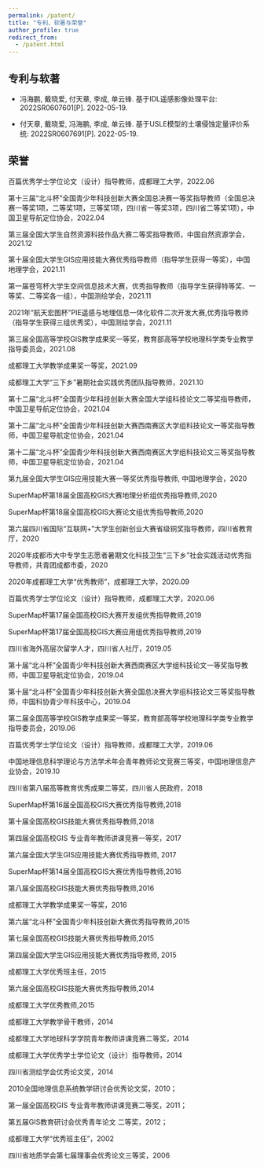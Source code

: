 ```yaml
---
permalink: /patent/
title: "专利、软著与荣誉"
author_profile: true
redirect_from: 
  - /patent.html
---
```


## 专利与软著

- 冯海鹏, 戴晓爱, 付天章, 李成, 单云锋. 基于IDL遥感影像处理平台: 2022SR0607601[P]. 2022-05-19.

- 付天章, 戴晓爱, 冯海鹏, 李成, 单云锋. 基于USLE模型的土壤侵蚀定量评价系统: 2022SR0607691[P]. 2022-05-19.

## 荣誉

百篇优秀学士学位论文（设计）指导教师，成都理工大学，2022.06

第十三届“北斗杯”全国青少年科技创新大赛全国总决赛一等奖指导教师（全国总决赛一等奖1项，二等奖1项，三等奖1项，四川省一等奖3项，四川省二等奖1项），中国卫星导航定位协会，2022.04

第三届全国大学生自然资源科技作品大赛二等奖指导教师，中国自然资源学会，2021.12

第十届全国大学生GIS应用技能大赛优秀指导教师（指导学生获得一等奖），中国地理学会，2021.11

第一届苍穹杯大学生空间信息技术大赛，优秀指导教师（指导学生获得特等奖、一等奖、二等奖各一组），中国测绘学会，2021.11

2021年“航天宏图杯”PIE遥感与地理信息一体化软件二次开发大赛,优秀指导教师（指导学生获得三组优秀奖），中国测绘学会，2021.11

第三届全国高等学校GIS教学成果奖一等奖，教育部高等学校地理科学类专业教学指导委员会，2021.08

成都理工大学教学成果奖一等奖，2021.09

成都理工大学“三下乡”暑期社会实践优秀团队指导教师，2021.10

第十二届“北斗杯”全国青少年科技创新大赛全国大学组科技论文二等奖指导教师，中国卫星导航定位协会，2021.04

第十二届“北斗杯”全国青少年科技创新大赛西南赛区大学组科技论文一等奖指导教师，中国卫星导航定位协会，2021.04

第十二届“北斗杯”全国青少年科技创新大赛西南赛区大学组科技论文三等奖指导教师，中国卫星导航定位协会，2021.04

第九届全国大学生GIS应用技能大赛一等奖优秀指导教师, 中国地理学会，2020

SuperMap杯第18届全国高校GIS大赛地理分析组优秀指导教师,2020

SuperMap杯第18届全国高校GIS大赛论文组优秀指导教师,2020

第六届四川省国际“互联网+”大学生创新创业大赛省级铜奖指导教师，四川省教育厅，2020

2020年成都市大中专学生志愿者暑期文化科技卫生“三下乡”社会实践活动优秀指导教师，共青团成都市委，2020

2020年成都理工大学“优秀教师”，成都理工大学，2020.09

百篇优秀学士学位论文（设计）指导教师，成都理工大学，2020.06

SuperMap杯第17届全国高校GIS大赛开发组优秀指导教师,2019

SuperMap杯第17届全国高校GIS大赛应用组优秀指导教师,2019

四川省海外高层次留学人才，四川省人社厅，2019.05

第十届“北斗杯”全国青少年科技创新大赛西南赛区大学组科技论文一等奖指导教师，中国卫星导航定位协会，2019.04

第十届“北斗杯”全国青少年科技创新大赛全国总决赛大学组科技论文三等奖指导教师，中国科协青少年科技中心，2019.04

第二届全国高等学校GIS教学成果奖一等奖，教育部高等学校地理科学类专业教学指导委员会，2019.06

百篇优秀学士学位论文（设计）指导教师，成都理工大学，2019.06

中国地理信息科学理论与方法学术年会青年教师论文竞赛三等奖，中国地理信息产业协会，2019.10

四川省第八届高等教育优秀成果二等奖，四川省人民政府，2018

SuperMap杯第16届全国高校GIS大赛优秀指导教师,2018

第十届全国高校GIS技能大赛优秀指导教师,2018

第四届全国高校GIS 专业青年教师讲课竞赛一等奖，2017

第六届全国大学生GIS应用技能大赛优秀指导教师, 2017

SuperMap杯第14届全国高校GIS大赛优秀指导教师,2016

第八届全国高校GIS技能大赛优秀指导教师,2016

成都理工大学教学成果奖一等奖，2016

第六届“北斗杯”全国青少年科技创新大赛优秀指导教师,2015

第七届全国高校GIS技能大赛优秀指导教师,2015

第四届全国大学生GIS应用技能大赛优秀指导教师, 2015

成都理工大学优秀班主任，2015

第六届全国高校GIS技能大赛优秀指导教师,2014

成都理工大学优秀教师,2015

成都理工大学教学骨干教师，2014

成都理工大学地球科学学院青年教师讲课竞赛二等奖，2014

成都理工大学优秀学士学位论文（设计）指导教师，2014

四川省测绘学会优秀论文奖，2014

2010全国地理信息系统教学研讨会优秀论文奖，2010；

第一届全国高校GIS 专业青年教师讲课竞赛二等奖，2011；

第五届GIS教育研讨会优秀青年论文 二等奖，2012； 

成都理工大学“优秀班主任”，2002

四川省地质学会第七届理事会优秀论文三等奖，2006


